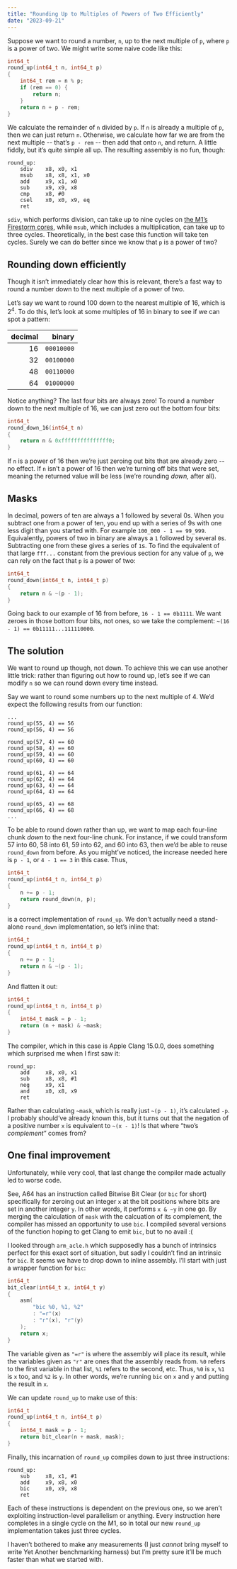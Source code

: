 ```yaml
---
title: "Rounding Up to Multiples of Powers of Two Efficiently"
date: "2023-09-21"
---
```


Suppose we want to round a number, `n`, up to the next multiple of `p`,
where `p` is a power of two.
We might write some naive code like this:

```c
int64_t
round_up(int64_t n, int64_t p)
{
	int64_t rem = n % p;
	if (rem == 0) {
		return n;
	}
	return n + p - rem;
}
```

We calculate the remainder of `n` divided by `p`.
If `n` is already a multiple of `p`, then we can just return `n`.
Otherwise, we calculate how far we are from the next multiple
-- that’s `p - rem` --
then add that onto `n`, and return.
A little fiddly, but it’s quite simple all up.
The resulting assembly is no fun, though:

```a64asm
round_up:
	sdiv    x8, x0, x1
	msub    x8, x8, x1, x0
	add     x9, x1, x0
	sub     x9, x9, x8
	cmp     x8, #0
	csel    x0, x0, x9, eq
	ret
```

`sdiv`, which performs division,
can take up to nine cycles on [the M1’s Firestorm cores][dougallj],
while `msub`, which includes a multiplication, can take up to three cycles.
Theoretically, in the best case this function will take ten cycles.
Surely we can do better since we know that `p` is a power of two?

## Rounding down efficiently

Though it isn’t immediately clear how this is relevant,
there’s a fast way to round a number down to
the next multiple of a power of two.

Let’s say we want to round 100 down to the nearest multiple of 16,
which is 2<sup>4</sup>.
To do this, let’s look at some multiples of 16 in binary
to see if we can spot a pattern:

| decimal |     binary |
| ------: | ---------: |
|      16 | `00010000` |
|      32 | `00100000` |
|      48 | `00110000` |
|      64 | `01000000` |

Notice anything?
The last four bits are always zero!
To round a number down to the next multiple of 16,
we can just zero out the bottom four bits:

```c
int64_t
round_down_16(int64_t n)
{
	return n & 0xfffffffffffffff0;
}
```

If `n` is a power of 16 then
we’re just zeroing out bits that are already zero -- no effect.
If `n` isn’t a power of 16 then we’re turning off bits that were set,
meaning the returned value will be less (we’re rounding _down,_ after all).

## Masks

In decimal, powers of ten are always a 1 followed by several 0s.
When you subtract one from a power of ten, you end up with a series of 9s
with one less digit than you started with.
For example `100_000 - 1 == 99_999`.
Equivalently, powers of two in binary are always a `1` followed by several `0`s.
Subtracting one from these gives a series of `1`s.
To find the equivalent of that large `fff...` constant from the previous section
for any value of `p`, we can rely on the fact that `p` is a power of two:

```c
int64_t
round_down(int64_t n, int64_t p)
{
	return n & ~(p - 1);
}
```

Going back to our example of 16 from before, `16 - 1 == 0b1111`.
We want zeroes in those bottom four bits, not ones, so we take the complement:
`~(16 - 1) == 0b11111...111110000`.

## The solution

We want to round up though, not down.
To achieve this we can use another little trick:
rather than figuring out how to round up,
let’s see if we can modify `n` so we can round down every time instead.

Say we want to round some numbers up to the next multiple of 4.
We’d expect the following results from our function:

```a64asm
...
round_up(55, 4) == 56
round_up(56, 4) == 56

round_up(57, 4) == 60
round_up(58, 4) == 60
round_up(59, 4) == 60
round_up(60, 4) == 60

round_up(61, 4) == 64
round_up(62, 4) == 64
round_up(63, 4) == 64
round_up(64, 4) == 64

round_up(65, 4) == 68
round_up(66, 4) == 68
...
```

To be able to round down rather than up,
we want to map each four-line chunk _down_ to the next four-line chunk.
For instance, if we could transform
57 into 60, 58 into 61, 59 into 62, and 60 into 63,
then we’d be able to reuse `round_down` from before.
As you might’ve noticed, the increase needed here is `p - 1`,
or `4 - 1 == 3` in this case.
Thus,

```c
int64_t
round_up(int64_t n, int64_t p)
{
	n += p - 1;
	return round_down(n, p);
}
```

is a correct implementation of `round_up`.
We don’t actually need a stand-alone `round_down` implementation,
so let’s inline that:

```c
int64_t
round_up(int64_t n, int64_t p)
{
	n += p - 1;
	return n & ~(p - 1);
}
```

And flatten it out:

```c
int64_t
round_up(int64_t n, int64_t p)
{
	int64_t mask = p - 1;
	return (n + mask) & ~mask;
}
```

The compiler, which in this case is Apple Clang 15.0.0,
does something which surprised me when I first saw it:

```a64asm
round_up:
	add     x8, x0, x1
	sub     x8, x8, #1
	neg     x9, x1
	and     x0, x8, x9
	ret
```

Rather than calculating `~mask`, which is really just `~(p - 1)`,
it’s calculated `-p`.
I probably should’ve already known this,
but it turns out that the negation of a positive number `x`
is equivalent to `~(x - 1)`!
Is that where “two’s _complement_” comes from?

## One final improvement

Unfortunately, while very cool,
that last change the compiler made actually led to worse code.

See, A64 has an instruction called Bitwise Bit Clear (or `bic` for short)
specifically for zeroing out an integer `x`
at the bit positions where bits are set in another integer `y`.
In other words, it performs `x & ~y` in one go.
By merging the calculation of `mask` with the calcuation of its complement,
the compiler has missed an opportunity to use `bic`.
I compiled several versions of the function hoping to get Clang to emit `bic`,
but to no avail :(

I looked through `arm_acle.h` which supposedly has a bunch of intrinsics
perfect for this exact sort of situation,
but sadly I couldn’t find an intrinsic for `bic`.
It seems we have to drop down to inline assembly.
I’ll start with just a wrapper function for `bic`:

```c
int64_t
bit_clear(int64_t x, int64_t y)
{
	asm(
		"bic %0, %1, %2"
		: "=r"(x)
		: "r"(x), "r"(y)
	);
	return x;
}
```

The variable given as `"=r"` is where the assembly will place its result,
while the variables given as `"r"` are ones that the assembly reads from.
`%0` refers to the first variable in that list, `%1` refers to the second, etc.
Thus, `%0` is `x`, `%1` is `x` too, and `%2` is `y`.
In other words, we’re running `bic` on `x` and `y`
and putting the result in `x`.

We can update `round_up` to make use of this:

```c
int64_t
round_up(int64_t n, int64_t p)
{
	int64_t mask = p - 1;
	return bit_clear(n + mask, mask);
}
```

Finally, this incarnation of `round_up`
compiles down to just three instructions:

```a64asm
round_up:
	sub     x8, x1, #1
	add     x9, x8, x0
	bic     x0, x9, x8
	ret
```

Each of these instructions is dependent on the previous one,
so we aren’t exploiting instruction-level parallelism or anything.
Every instruction here completes in a single cycle on the M1,
so in total our new `round_up` implementation takes just three cycles.

I haven’t bothered to make any measurements
(I just _cannot_ bring myself to write Yet Another benchmarking harness)
but I’m pretty sure it’ll be much faster than what we started with.

[dougallj]: https://dougallj.github.io/applecpu/firestorm.html
